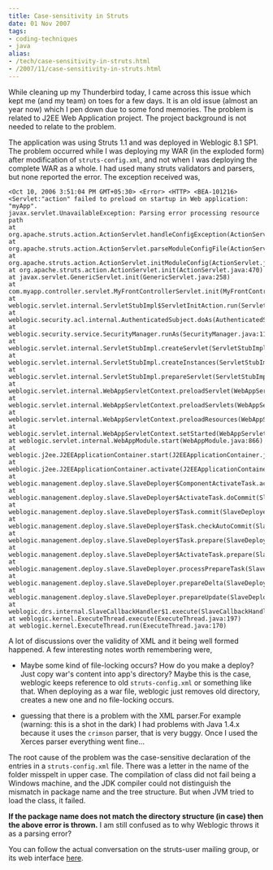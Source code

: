 ```yaml
---
title: Case-sensitivity in Struts
date: 01 Nov 2007
tags: 
- coding-techniques
- java
alias:
- /tech/case-sensitivity-in-struts.html
- /2007/11/case-sensitivity-in-struts.html
---
```


While cleaning up my Thunderbird today, I came across this issue which kept me (and 
my team) on toes for a few days. It is an old issue (almost an year now) which I pen 
down due to some fond memories. The problem is related to J2EE Web Application project. 
The project background is not needed to relate to the problem.

<!-- break here -->

The application was using Struts 1.1 and was deployed in Weblogic 8.1 SP1. The problem 
occurred while I was deploying my WAR (in the exploded form) after modification of 
`struts-config.xml`, and not when I was deploying the complete WAR as a whole. I had 
used many struts validators and parsers, but none reported the error. The exception 
received was,

```
<Oct 10, 2006 3:51:04 PM GMT+05:30> <Error> <HTTP> <BEA-101216> <Servlet:"action" failed to preload on startup in Web application: "myApp".
javax.servlet.UnavailableException: Parsing error processing resource path
at org.apache.struts.action.ActionServlet.handleConfigException(ActionServlet.java:1035)
at org.apache.struts.action.ActionServlet.parseModuleConfigFile(ActionServlet.java:1014)
at org.apache.struts.action.ActionServlet.initModuleConfig(ActionServlet.java:955)
at org.apache.struts.action.ActionServlet.init(ActionServlet.java:470)
at javax.servlet.GenericServlet.init(GenericServlet.java:258)
at com.myapp.controller.servlet.MyFrontControllerServlet.init(MyFrontControllerServlet.java:91)
at weblogic.servlet.internal.ServletStubImpl$ServletInitAction.run(ServletStubImpl.java:1070)
at weblogic.security.acl.internal.AuthenticatedSubject.doAs(AuthenticatedSubject.java:317)
at weblogic.security.service.SecurityManager.runAs(SecurityManager.java:118)
at weblogic.servlet.internal.ServletStubImpl.createServlet(ServletStubImpl.java:893)
at weblogic.servlet.internal.ServletStubImpl.createInstances(ServletStubImpl.java:842)
at weblogic.servlet.internal.ServletStubImpl.prepareServlet(ServletStubImpl.java:782)
at weblogic.servlet.internal.WebAppServletContext.preloadServlet(WebAppServletContext.java:3236)
at weblogic.servlet.internal.WebAppServletContext.preloadServlets(WebAppServletContext.java:3181)
at weblogic.servlet.internal.WebAppServletContext.preloadResources(WebAppServletContext.java:3154)
at weblogic.servlet.internal.WebAppServletContext.setStarted(WebAppServletContext.java:5637)
at weblogic.servlet.internal.WebAppModule.start(WebAppModule.java:866)
at weblogic.j2ee.J2EEApplicationContainer.start(J2EEApplicationContainer.java:2017)
at weblogic.j2ee.J2EEApplicationContainer.activate(J2EEApplicationContainer.java:2058)
at weblogic.management.deploy.slave.SlaveDeployer$ComponentActivateTask.activateContainer(SlaveDeployer.java:2624)
at weblogic.management.deploy.slave.SlaveDeployer$ActivateTask.doCommit(SlaveDeployer.java:2547)
at weblogic.management.deploy.slave.SlaveDeployer$Task.commit(SlaveDeployer.java:2349)
at weblogic.management.deploy.slave.SlaveDeployer$Task.checkAutoCommit(SlaveDeployer.java:2431)
at weblogic.management.deploy.slave.SlaveDeployer$Task.prepare(SlaveDeployer.java:2343)
at weblogic.management.deploy.slave.SlaveDeployer$ActivateTask.prepare(SlaveDeployer.java:2511)
at weblogic.management.deploy.slave.SlaveDeployer.processPrepareTask(SlaveDeployer.java:833)
at weblogic.management.deploy.slave.SlaveDeployer.prepareDelta(SlaveDeployer.java:542)
at weblogic.management.deploy.slave.SlaveDeployer.prepareUpdate(SlaveDeployer.java:500)
at weblogic.drs.internal.SlaveCallbackHandler$1.execute(SlaveCallbackHandler.java:25)
at weblogic.kernel.ExecuteThread.execute(ExecuteThread.java:197)
at weblogic.kernel.ExecuteThread.run(ExecuteThread.java:170)
```

A lot of discussions over the validity of XML and it being well formed happened. A few 
interesting notes worth remembering were,

* Maybe some kind of file-locking occurs? How do you make a deploy? Just copy war's content into 
app's directory? Maybe this is the case, weblogic keeps reference to old `struts-config.xml` or 
something like that. When deploying as a war file, weblogic just removes old directory, creates 
a new one and no file-locking occurs.
    
* guessing that there is a problem with the XML parser.For example (warning: this is a shot in 
the dark) I had problems with Java 1.4.x because it uses the `crimson` parser, that is very 
buggy. Once I used the Xerces parser everything went fine...

The root cause of the problem was the case-sensitive declaration of the entries in a `struts-config.xml`
file. There was a letter in the name of the folder misspelt in upper case. The compilation of class
did not fail being a Windows machine, and the JDK compiler could not distinguish the mismatch in 
package name and the tree structure. But when JVM tried to load the class, it failed.


**If the package name does not match the directory structure (in case) then the above error is thrown.**
I am still confused as to why Weblogic throws it as a parsing error?


You can follow the actual conversation on the struts-user mailing group, or its web interface 
<a href="http://servlets.com/archive/servlet/ReadMsg?msgId=674536&amp;listName=struts-user">here</a>.
